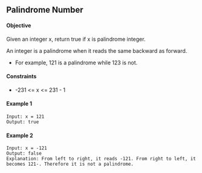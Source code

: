 ## Palindrome Number
#### Objective
Given an integer x, return true if x is palindrome integer.

An integer is a palindrome when it reads the same backward as forward.
*	For example, 121 is a palindrome while 123 is not.

#### Constraints
*  -231 <= x <= 231 - 1

#### Example 1

	Input: x = 121
	Output: true

#### Example 2
	Input: x = -121
	Output: false
	Explanation: From left to right, it reads -121. From right to left, it becomes 121-. Therefore it is not a palindrome.
